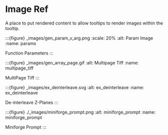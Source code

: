 # Image Ref

A place to put rendered content to allow tooltips to render images within the tooltip.

:::{figure} _images/gen_param_v_arg.png
:scale: 20%
:alt: Param Image
:name: params

Function Parameters
:::

:::{figure} _images/gen_array_page.gif
:alt: Multipage Tiff
:name: multipage_tiff

MultiPage Tiff
:::


:::{figure} _images/ex_deinterleave.svg
:alt: ex_deinterleave
:name: ex_deinterleave

De-interleave Z-Planes
:::


:::{figure} ./_images/miniforge_prompt.png
:alt: miniforge_prompt
:name: miniforge_prompt

Miniforge Prompt
:::


